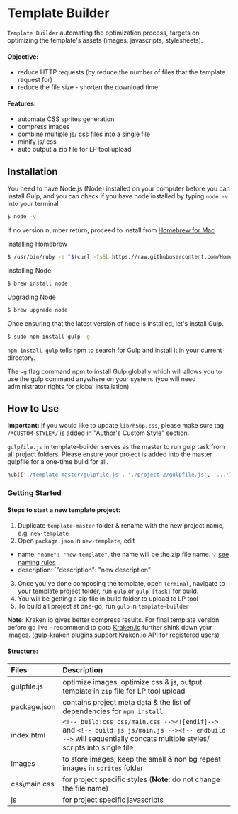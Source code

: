 Template Builder
================

`Template Builder` automating the optimization process, targets on optimizing the template's assets (images, javascripts, stylesheets).

#### Objective:
* reduce HTTP requests (by reduce the number of files that the template request for)
* reduce the file size - shorten the download time

#### Features:

* automate CSS sprites generation 
* compress images
* combine multiple js/ css files into a single file
* minify js/ css
* auto output a zip file for LP tool upload


Installation
------------

You need to have Node.js (Node) installed on your computer before you can install Gulp, and you can check if you have node installed by typing `node -v` into your terminal

``` bash
$ node -v
```

If no version number return, proceed to install from [Homebrew for Mac](http://brew.sh/)

Installing Homebrew
``` bash
$ /usr/bin/ruby -e "$(curl -fsSL https://raw.githubusercontent.com/Homebrew/install/master/install)"
```

Installing Node
``` bash
$ brew install node
```

Upgrading Node 
``` bash
$ brew upgrade node
```

Once ensuring that the latest version of node is installed, let's install Gulp.

``` bash
$ sudo npm install gulp -g
```

`npm install gulp` tells npm to search for Gulp and install it in your current directory.

The `-g` flag command npm to install Gulp globally which will allows you to use the gulp command anywhere on your system. (you will need administrator rights for global installation)


How to Use
----------

__Important:__ If you would like to update `lib/h5bp.css`, please make sure tag `/*CUSTOM-STYLE*/` is added in "Author's Custom Style" section.

`gulpfile.js` in template-builder serves as the master to run gulp task from all project folders. Please ensure your project is added into the master gulpfile for a one-time build for all.

``` bash
hub(['./template-master/gulpfile.js', './project-2/gulpfile.js', '...']);
```

### Getting Started
#### Steps to start a new template project:
1. Duplicate `template-master` folder & rename with the new project name, e.g. `new-template`
2. Open `package.json` in `new-template`, edit
  * name: `"name": "new-template"`, the name will be the zip file name. :bulb: [see naming rules](https://docs.npmjs.com/files/package.json)
  * description: `"description": "new description"    
3. Once you've done composing the template, open `Terminal`, navigate to your template project folder, run `gulp` or `gulp [task]` for build.
4. You will be getting a zip file in build folder to upload to LP tool 
5. To build all project at one-go, run `gulp` in `template-builder` 

__Note:__ Kraken.io gives better compress results. For final template version before go live - recommend to goto [Kraken.io](https://kraken.io/web-interface) further shink down your images. (gulp-kraken plugins support Kraken.io API for registered users)

#### Structure:

| **Files**     | **Description**
|:--------------|:---------------------------------------------------------------
| gulpfile.js   | optimize images, optimize css & js, output template in `zip` file for LP tool upload
| package.json  | contains project meta data & the list of dependencies for `npm install`
| index.html    | `<!-- build:css css/main.css --><![endif]-->` and `<!-- build:js js/main.js --><!-- endbuild -->` will sequentially concats multiple styles/ scripts into single file 
| images        | to store images; keep the small & non bg repeat images in `sprites` folder 
| css\main.css  | for project specific styles (__Note:__ do not change the file name)
| js            | for project specific javascripts
